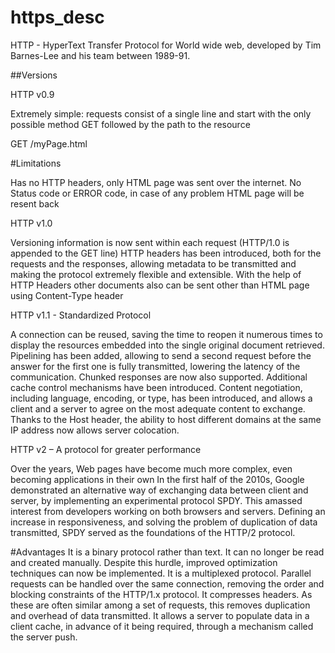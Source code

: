 # https_desc

HTTP - HyperText Transfer Protocol for World wide web, developed by Tim Barnes-Lee and his team between 1989-91.

##Versions

HTTP v0.9 

Extremely simple: requests consist of a single line and start with the only possible method GET followed by the path to the resource

GET /myPage.html

#Limitations

Has no HTTP headers, only HTML page was sent over the internet.
No Status code or ERROR code, in case of any problem HTML page will be resent back

HTTP v1.0  

Versioning information is now sent within each request (HTTP/1.0 is appended to the GET line)
HTTP headers has been introduced, both for the requests and the responses, allowing metadata to be transmitted and making the protocol extremely flexible and extensible.
With the help of HTTP Headers other documents also can be sent other than HTML page using Content-Type header

HTTP v1.1 - Standardized  Protocol

A connection can be reused, saving the time to reopen it numerous times to display the resources embedded into the single original document retrieved.
Pipelining has been added, allowing to send a second request before the answer for the first one is fully transmitted, lowering the latency of the communication.
Chunked responses are now also supported.
Additional cache control mechanisms have been introduced.
Content negotiation, including language, encoding, or type, has been introduced, and allows a client and a server to agree on the most adequate content to exchange.
Thanks to the Host header, the ability to host different domains at the same IP address now allows server colocation.

HTTP v2 – A protocol for greater performance

Over the years, Web pages have become much more complex, even becoming applications in their own
In the first half of the 2010s, Google demonstrated an alternative way of exchanging data between client and server, by implementing an experimental protocol SPDY. This amassed interest from developers working on both browsers and servers. Defining an increase in responsiveness, and solving the problem of duplication of data transmitted, SPDY served as the foundations of the HTTP/2 protocol.

#Advantages
It is a binary protocol rather than text. It can no longer be read and created manually. Despite this hurdle, improved optimization techniques can now be implemented.
It is a multiplexed protocol. Parallel requests can be handled over the same connection, removing the order and blocking constraints of the HTTP/1.x protocol.
It compresses headers. As these are often similar among a set of requests, this removes duplication and overhead of data transmitted.
It allows a server to populate data in a client cache, in advance of it being required, through a mechanism called the server push.
